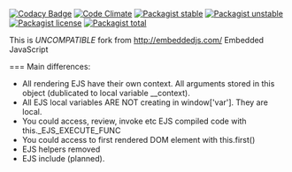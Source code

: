 [![Codacy Badge](https://www.codacy.com/project/badge/33b35eefa9844211bae507d390b6c57d)](https://www.codacy.com/app/enelar/ENJS)
[![Code Climate](https://codeclimate.com/github/phoxy/ENJS/badges/gpa.svg)](https://codeclimate.com/github/phoxy/ENJS)
[![Packagist stable](https://img.shields.io/packagist/v/phoxy/enjs.svg)](https://packagist.org/packages/phoxy/enjs)
[![Packagist unstable](https://img.shields.io/packagist/vpre/phoxy/enjs.svg)](https://packagist.org/packages/phoxy/enjs)
[![Packagist license](https://img.shields.io/packagist/l/phoxy/enjs.svg)](https://packagist.org/packages/phoxy/enjs)
[![Packagist total](https://img.shields.io/packagist/dt/phoxy/enjs.svg)](https://packagist.org/packages/phoxy/enjs)

This is *UNCOMPATIBLE* fork from http://embeddedjs.com/
Embedded JavaScript

===
Main differences:
* All rendering EJS have their own context. All arguments stored in this object (dublicated to local variable __context).
* All EJS local variables ARE NOT creating in window['var']. They are local.
* You could access, review, invoke etc EJS compiled code with this._EJS_EXECUTE_FUNC
* You could access to first rendered DOM element with this.first()
* EJS helpers removed
* EJS include (planned).
